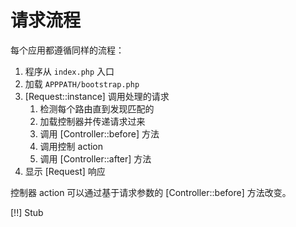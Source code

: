 ﻿# 请求流程

每个应用都遵循同样的流程：

1. 程序从 `index.php` 入口
2. 加载 `APPPATH/bootstrap.php`
3. [Request::instance] 调用处理的请求
    1. 检测每个路由直到发现匹配的
    2. 加载控制器并传递请求过来
    3. 调用 [Controller::before] 方法
    4. 调用控制 action
    5. 调用 [Controller::after] 方法
4. 显示 [Request] 响应

控制器 action 可以通过基于请求参数的 [Controller::before] 方法改变。

[!!] Stub
